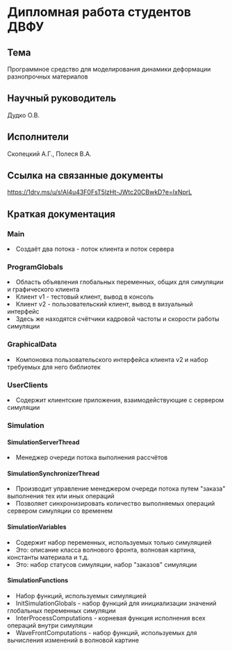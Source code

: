 # Дипломная работа студентов ДВФУ
## Тема
Программное средство для моделирования динамики деформации разнопрочных материалов

## Научный руководитель
Дудко О.В.

## Исполнители
Скопецкий А.Г., Полеся В.А.

## Ссылка на связанные документы
https://1drv.ms/u/s!Al4u43F0FsT5lzHt-JWtc20CBwkD?e=IxNprL


## Краткая документация
### Main
<li>Создаёт два потока - поток клиента и поток сервера</li>

### ProgramGlobals
<li>Область объявления глобальных переменных, общих для симуляции и графического клиента</li>
<li>Клиент v1 - тестовый клиент, вывод в консоль</li>
<li>Клиент v2 - пользовательский клиент, вывод в визуальный интерфейс</li>
<li>Здесь же находятся счётчики кадровой частоты и скорости работы симуляции</li>
 
### GraphicalData
<li>Компоновка пользовательского интерфейса клиента v2 и набор требуемых для него библиотек</li>
 
### UserClients
<li>Содержит клиентские приложения, взаимодействующие с сервером симуляции</li>
 
### Simulation

#### SimulationServerThread
<li>Менеджер очереди потока выполнения рассчётов</li>

#### SimulationSynchronizerThread
<li>Производит управление менеджером очереди потока путем "заказа" выполнения тех или иных операций</li>
<li>Позволяет синхронизировать количество выполняемых операций сервером симуляции со временем</li>

#### SimulationVariables
<li>Содержит набор переменных, используемых только симуляцией</li>
<li>Это: описание класса волнового фронта, волновая картина, константы материала и т.д.</li>
<li>Это: набор статусов симуляции, набор "заказов" симуляции</li>

#### SimulationFunctions
<li>Набор функций, используемых симуляцией</li>
<li>InitSimulationGlobals - набор функций для инициализации значений глобальных переменных симуляции</li>
<li>InterProcessComputations - корневая функция исполнения всех операций внутри симуляции</li>
<li>WaveFrontComputations - набор функций, используемых для вычисления изменений в волновой картине</li>
